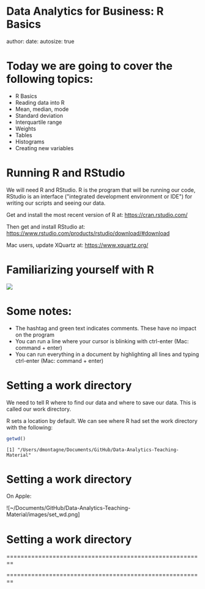 Data Analytics for Business: R Basics
========================================================
author: 
date: 
autosize: true

 Today we are going to cover the following topics:
========================================================
- R Basics
- Reading data into R
- Mean, median, mode
- Standard deviation
- Interquartile range
- Weights
- Tables
- Histograms
- Creating new variables

 Running R and RStudio
========================================================

We will need R and RStudio. R is the program that will be running our code, RStudio is an interface ("integrated development environment or IDE") for writing our scripts and seeing our data.

Get and install the most recent version of R at: https://cran.rstudio.com/

Then get and install RStudio at: https://www.rstudio.com/products/rstudio/download/#download

Mac users, update XQuartz at: https://www.xquartz.org/

Familiarizing yourself with R
========================================================

![](~/Documents/GitHub/Data-Analytics-Teaching-Material/images/r_session.png)

Some notes:
========================================================
- The hashtag and green text indicates comments. These have no impact on the program
- You can run a line where your cursor is blinking with ctrl-enter (Mac: command + enter)
- You can run everything in a document by highlighting all lines and typing ctrl-enter (Mac: command + enter)

Setting a work directory
========================================================
We need to tell R where to find our data and where to save our data. This is called our work directory.

R sets a location by default. We can see where R had set the work directory with the following:

```r
getwd()
```

```
[1] "/Users/dmontagne/Documents/GitHub/Data-Analytics-Teaching-Material"
```

 Setting a work directory
========================================================
On Apple:

![~/Documents/GitHub/Data-Analytics-Teaching-Material/images/set_wd.png]

Setting a work directory
========================================================

========================================================

========================================================

